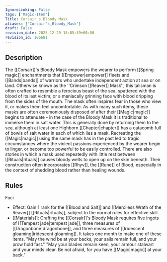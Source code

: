 ```yaml
---
IgnoreLinking: False
Tags: ['Magic-Item']
Title: Corsair_s Bloody Mask
aliases: ["Corsair's_Bloody_Mask"]
draft: False
revision_date: 2023-12-29 18:05:39+00:00
revision_id: 106681
---
```


## Description
The [[Corsair]]'s Bloody Mask empowers the wearer to perform [[Spring magic]] enchantments that [[Empower|empower]] fleets and [[Bands|bands]] of warriors who undertake independent action at sea or on land.
Otherwise known as the ''Crimson [[Reaver]] Mask'', this talisman is often crafted to resemble a ferocious beast of the sea, spattered with the blood of its last victim; or a maniacally grinning face with blood dripping from the sides of the mouth. The mask often inspires fear in those who view it, or makes them feel uncomfortable. As with many such items, these masks are often ceremoniously disposed of after their [[Magic|magic]] begins to attenuate - in the case of the Bloody Mask it is traditional to immerse them in salt water. This is generally done by returning them to the sea, although at least one Highborn [[Chapter|chapter]] has a catacomb full of bowls of salt water in each of which lies a mask. Recreating the [[Magic|magic]] using the same mask has in the past led to tragic circumstances where the violent passions experienced by the wearer begin to linger, or become too powerful to be easily controlled. There are also stories in which a mask used repeatedly with little rest between [[Rituals|rituals]] causes bloody welts to open up on the skin beneath.
Their construction often incorporates [[Rhyv]], the [[Rune]] of Blood, especially in the context of shedding blood rather than healing wounds.
## Rules
Foci
* Effect: Gain 1 rank for the [[Blood and Salt]] and [[Merciless Wrath of the Reaver]] [[Rituals|rituals]], subject to the normal rules for effective skill.
* [[Materials]]: Crafting the [[Corsair]]'s Bloody Mask requires five ingots of [[Tempest jade|tempest jade]], three measures of [[Dragonbone|dragonbone]], and three measures of [[Iridescent gloaming|iridescent gloaming]]. It takes one month to make one of these items.
"May the wind be at your backs, your sails remain full, and your prow hold fast."
"May your blades remain keen, your armour stalwart and your minds clear. Be not afraid, for you have [[Magic|magic]] at your back."